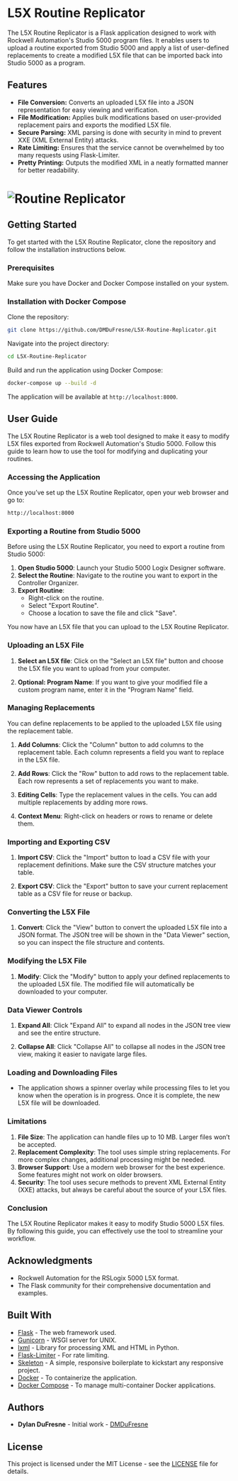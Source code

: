 # L5X Routine Replicator

The L5X Routine Replicator is a Flask application designed to work with Rockwell Automation's Studio 5000 program files. It enables users to upload a routine exported from Studio 5000 and apply a list of user-defined replacements to create a modified L5X file that can be imported back into Studio 5000 as a program.

## Features

- **File Conversion:** Converts an uploaded L5X file into a JSON representation for easy viewing and verification.
- **File Modification:** Applies bulk modifications based on user-provided replacement pairs and exports the modified L5X file.
- **Secure Parsing:** XML parsing is done with security in mind to prevent XXE (XML External Entity) attacks.
- **Rate Limiting:** Ensures that the service cannot be overwhelmed by too many requests using Flask-Limiter.
- **Pretty Printing:** Outputs the modified XML in a neatly formatted manner for better readability.

# ![Routine Replicator](docs/Screenshot.png)

## Getting Started

To get started with the L5X Routine Replicator, clone the repository and follow the installation instructions below.

### Prerequisites

Make sure you have Docker and Docker Compose installed on your system.

### Installation with Docker Compose

Clone the repository:

```bash
git clone https://github.com/DMDuFresne/L5X-Routine-Replicator.git
```

Navigate into the project directory:

```bash
cd L5X-Routine-Replicator
```

Build and run the application using Docker Compose:

```bash
docker-compose up --build -d
```

The application will be available at `http://localhost:8000`.

## User Guide

The L5X Routine Replicator is a web tool designed to make it easy to modify L5X files exported from Rockwell Automation's Studio 5000. Follow this guide to learn how to use the tool for modifying and duplicating your routines.

### Accessing the Application

Once you’ve set up the L5X Routine Replicator, open your web browser and go to:

```markdown
http://localhost:8000
```

### Exporting a Routine from Studio 5000

Before using the L5X Routine Replicator, you need to export a routine from Studio 5000:

1. **Open Studio 5000**: Launch your Studio 5000 Logix Designer software.
2. **Select the Routine**: Navigate to the routine you want to export in the Controller Organizer.
3. **Export Routine**:
   - Right-click on the routine.
   - Select "Export Routine".
   - Choose a location to save the file and click "Save".

You now have an L5X file that you can upload to the L5X Routine Replicator.

### Uploading an L5X File

1. **Select an L5X file**: Click on the "Select an L5X file" button and choose the L5X file you want to upload from your computer.

2. **Optional: Program Name**: If you want to give your modified file a custom program name, enter it in the "Program Name" field.

### Managing Replacements

You can define replacements to be applied to the uploaded L5X file using the replacement table.

1. **Add Columns**: Click the "Column" button to add columns to the replacement table. Each column represents a field you want to replace in the L5X file.

2. **Add Rows**: Click the "Row" button to add rows to the replacement table. Each row represents a set of replacements you want to make.

3. **Editing Cells**: Type the replacement values in the cells. You can add multiple replacements by adding more rows.

4. **Context Menu**: Right-click on headers or rows to rename or delete them.

### Importing and Exporting CSV

1. **Import CSV**: Click the "Import" button to load a CSV file with your replacement definitions. Make sure the CSV structure matches your table.

2. **Export CSV**: Click the "Export" button to save your current replacement table as a CSV file for reuse or backup.

### Converting the L5X File

1. **Convert**: Click the "View" button to convert the uploaded L5X file into a JSON format. The JSON tree will be shown in the "Data Viewer" section, so you can inspect the file structure and contents.

### Modifying the L5X File

1. **Modify**: Click the "Modify" button to apply your defined replacements to the uploaded L5X file. The modified file will automatically be downloaded to your computer.

### Data Viewer Controls

1. **Expand All**: Click "Expand All" to expand all nodes in the JSON tree view and see the entire structure.

2. **Collapse All**: Click "Collapse All" to collapse all nodes in the JSON tree view, making it easier to navigate large files.

### Loading and Downloading Files

- The application shows a spinner overlay while processing files to let you know when the operation is in progress. Once it is complete, the new L5X file will be downloaded.

### Limitations

1. **File Size**: The application can handle files up to 10 MB. Larger files won’t be accepted.
2. **Replacement Complexity**: The tool uses simple string replacements. For more complex changes, additional processing might be needed.
3. **Browser Support**: Use a modern web browser for the best experience. Some features might not work on older browsers.
4. **Security**: The tool uses secure methods to prevent XML External Entity (XXE) attacks, but always be careful about the source of your L5X files.

### Conclusion

The L5X Routine Replicator makes it easy to modify Studio 5000 L5X files. 
By following this guide, 
you can effectively use the tool to streamline your workflow. 

## Acknowledgments

- Rockwell Automation for the RSLogix 5000 L5X format.
- The Flask community for their comprehensive documentation and examples.

## Built With

- [Flask](https://flask.palletsprojects.com/en/2.0.x/) - The web framework used.
- [Gunicorn](https://gunicorn.org/) - WSGI server for UNIX.
- [lxml](https://lxml.de/) - Library for processing XML and HTML in Python.
- [Flask-Limiter](https://flask-limiter.readthedocs.io/en/stable/) - For rate limiting.
- [Skeleton](https://github.com/dhg/Skeleton) - A simple, responsive boilerplate to kickstart any responsive project.
- [Docker](https://www.docker.com/) - To containerize the application.
- [Docker Compose](https://docs.docker.com/compose/) - To manage multi-container Docker applications.

## Authors

- **Dylan DuFresne** - Initial work - [DMDuFresne](https://github.com/DMDuFresne)

## License

This project is licensed under the MIT License - see the [LICENSE](LICENSE) file for details.
